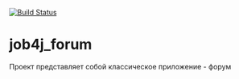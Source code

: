 [![Build Status](https://app.travis-ci.com/ainz713/job4j_forum.svg?branch=main)](https://app.travis-ci.com/ainz713/job4j_forum)
# job4j_forum

Проект представляет собой классическое приложение - форум
